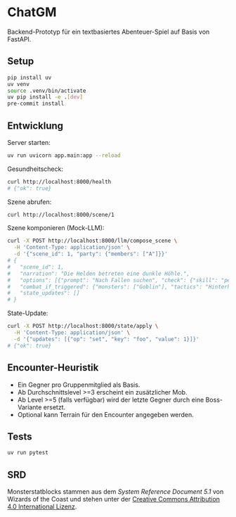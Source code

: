 # ChatGM

Backend-Prototyp für ein textbasiertes Abenteuer-Spiel auf Basis von FastAPI.

## Setup

```bash
pip install uv
uv venv
source .venv/bin/activate
uv pip install -e .[dev]
pre-commit install
```

## Entwicklung

Server starten:

```bash
uv run uvicorn app.main:app --reload
```

Gesundheitscheck:

```bash
curl http://localhost:8000/health
# {"ok": true}
```

Szene abrufen:

```bash
curl http://localhost:8000/scene/1
```

Szene komponieren (Mock-LLM):

```bash
curl -X POST http://localhost:8000/llm/compose_scene \
  -H 'Content-Type: application/json' \
  -d '{"scene_id": 1, "party": {"members": ["A"]}}'
# {
#   "scene_id": 1,
#   "narration": "Die Helden betreten eine dunkle Höhle.",
#   "options": [{"prompt": "Nach Fallen suchen", "check": {"skill": "perception", "dc": 12, "on_success": "Du findest eine Falle.", "on_fail": "Du löst eine Falle aus."}}],
#   "combat_if_triggered": {"monsters": ["Goblin"], "tactics": "Hinterhalt aus dem Schatten", "terrain": "Höhle", "scaling": "medium"},
#   "state_updates": []
# }
```

State-Update:

```bash
curl -X POST http://localhost:8000/state/apply \
  -H 'Content-Type: application/json' \
  -d '{"updates": [{"op": "set", "key": "foo", "value": 1}]}'
# {"ok": true}
```

## Encounter-Heuristik

- Ein Gegner pro Gruppenmitglied als Basis.
- Ab Durchschnittslevel >=3 erscheint ein zusätzlicher Mob.
- Ab Level >=5 (falls verfügbar) wird der letzte Gegner durch eine Boss-Variante ersetzt.
- Optional kann Terrain für den Encounter angegeben werden.

## Tests

```bash
uv run pytest
```

## SRD

Monsterstatblocks stammen aus dem *System Reference Document 5.1* von Wizards of the Coast
und stehen unter der [Creative Commons Attribution 4.0 International Lizenz](https://creativecommons.org/licenses/by/4.0/).
